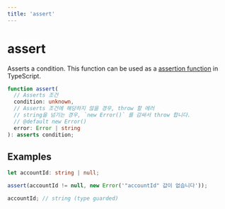```yaml
---
title: 'assert'
---
```


# assert

Asserts a condition. This function can be used as a [assertion function](https://www.typescriptlang.org/docs/handbook/release-notes/typescript-3-7.html#assertion-functions) in TypeScript.

```typescript
function assert(
  // Asserts 조건
  condition: unknown,
  // Asserts 조건에 해당하지 않을 경우, throw 할 에러
  // string을 넘기는 경우, `new Error()` 를 감싸서 throw 합니다.
  // @default new Error()
  error: Error | string
): asserts condition;
```

## Examples

```typescript
let accountId: string | null;

assert(accountId != null, new Error('"accountId" 값이 없습니다'));

accountId; // string (type guarded)
```
